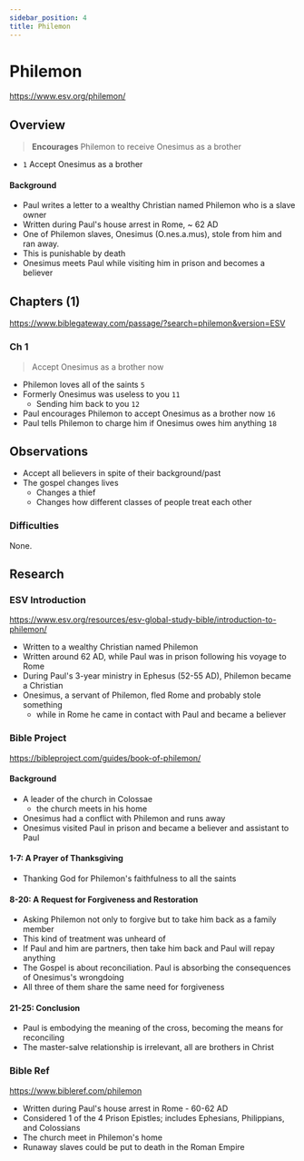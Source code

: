 ```yaml
---
sidebar_position: 4
title: Philemon
---
```


# Philemon
https://www.esv.org/philemon/

## Overview

> **Encourages** Philemon to receive Onesimus as a brother

- `1` Accept Onesimus as a brother

#### Background

- Paul writes a letter to a wealthy Christian named Philemon who is a slave owner
- Written during Paul's house arrest in Rome, ~ 62 AD
- One of Philemon slaves, Onesimus (O.nes.a.mus), stole from him and ran away.
- This is punishable by death
- Onesimus meets Paul while visiting him in prison and becomes a believer


## Chapters (1)
https://www.biblegateway.com/passage/?search=philemon&version=ESV

### Ch 1

> Accept Onesimus as a brother now

- Philemon loves all of the saints `5`
- Formerly Onesimus was useless to you `11`
  - Sending him back to you `12`
- Paul encourages Philemon to accept Onesimus as a brother now `16`
- Paul tells Philemon to charge him if Onesimus owes him anything `18`


## Observations

- Accept all believers in spite of their background/past
- The gospel changes lives
    - Changes a thief
    - Changes how different classes of people treat each other

### Difficulties
None.

## Research

### ESV Introduction
https://www.esv.org/resources/esv-global-study-bible/introduction-to-philemon/

- Written to a wealthy Christian named Philemon
- Written around 62 AD, while Paul was in prison following his voyage to Rome
- During Paul's 3-year ministry in Ephesus (52-55 AD), Philemon became a Christian
- Onesimus, a servant of Philemon, fled Rome and probably stole something
  - while in Rome he came in contact with Paul and became a believer

### Bible Project
https://bibleproject.com/guides/book-of-philemon/

#### Background
- A leader of the church in Colossae
  - the church meets in his home
- Onesimus had a conflict with Philemon and runs away
- Onesimus visited Paul in prison and became a believer and assistant to Paul

#### 1-7: A Prayer of Thanksgiving
- Thanking God for Philemon's faithfulness to all the saints

#### 8-20: A Request for Forgiveness and Restoration
- Asking Philemon not only to forgive but to take him back as a family member
- This kind of treatment was unheard of
- If Paul and him are partners, then take him back and Paul will repay anything
- The Gospel is about reconciliation. Paul is absorbing the consequences of Onesimus's wrongdoing
- All three of them share the same need for forgiveness

#### 21-25: Conclusion
- Paul is embodying the meaning of the cross, becoming the means for reconciling
- The master-salve relationship is irrelevant, all are brothers in Christ

### Bible Ref
https://www.bibleref.com/philemon

- Written during Paul's house arrest in Rome - 60-62 AD
- Considered 1 of the 4 Prison Epistles; includes Ephesians, Philippians, and Colossians
- The church meet in Philemon's home
- Runaway slaves could be put to death in the Roman Empire
